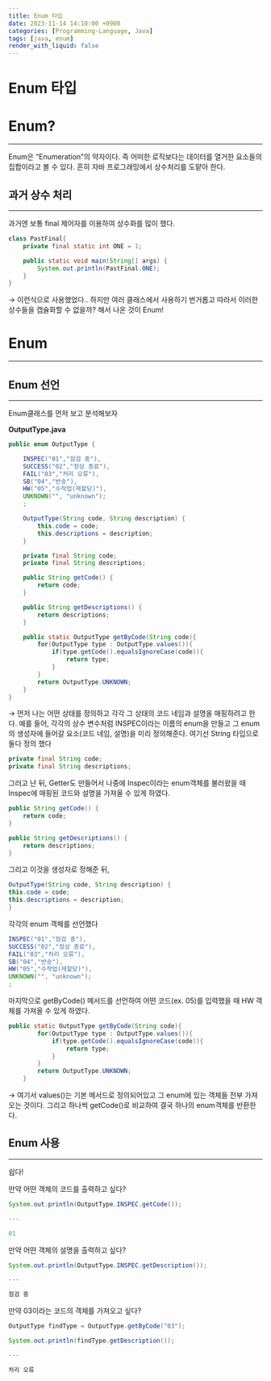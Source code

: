 ```yaml
---
title: Enum 타입
date: 2023-11-14 14:10:00 +0900
categories: [Programming-Language, Java]
tags: [java, enum]
render_with_liquid: false
---
```


# Enum 타입

# Enum?

---

Enum은 “Enumeration”의 약자이다. 즉 어떠한 로직보다는 데이터를 열거한 요소들의 집합이라고 볼 수 있다. 흔히 자바 프로그래밍에서 상수처리를 도맡아 한다.

## 과거 상수 처리

---

과거엔 보통 final 제어자를 이용하여 상수화를 많이 했다.

```java
class PastFinal{
	private final static int ONE = 1;

	public static void main(String[] args) {
		System.out.println(PastFinal.ONE);
	}
}
```

→ 이런식으로 사용했었다.. 하지만 여러 클래스에서 사용하기 번거롭고 따라서 이러한 상수들을 캡슐화할 수 없을까? 해서 나온 것이 Enum!

# Enum

---

## Enum 선언

---

Enum클래스를 먼저 보고 분석해보자

**OutputType.java**

```java
public enum OutputType {

    INSPEC("01","점검 중"),
    SUCCESS("02","정상 종료"),
    FAIL("03","처리 오류"),
    SB("04","반송"),
    HW("05","수작업(재할당)"),
    UNKNOWN("", "unknown");
    ;

    OutputType(String code, String description) {
        this.code = code;
        this.descriptions = description;
    }

    private final String code;
    private final String descriptions;

    public String getCode() {
        return code;
    }

    public String getDescriptions() {
        return descriptions;
    }

    public static OutputType getByCode(String code){
        for(OutputType type : OutputType.values()){
            if(type.getCode().equalsIgnoreCase(code)){
                return type;
            }
        }
        return OutputType.UNKNOWN;
    }
}
```

→ 먼저 나는 어떤 상태를 정의하고 각각 그 상태의 코드 네임과 설명을 매핑하려고 한다. 예를 들어, 각각의 상수 변수처럼 INSPEC이라는 이름의 enum을 만들고 그 enum의 생성자에 들어갈 요소(코드 네임, 설명)을 미리 정의해준다. 여기선 String 타입으로 둘다 정의 했다

```java
private final String code;
private final String descriptions;
```

그러고 난 뒤, Getter도 만들어서 나중에 Inspec이라는 enum객체를 불러왔을 때 Inspec에 매핑된 코드와 설명을 가져올 수 있게 하였다.

```java
public String getCode() {
    return code;
}

public String getDescriptions() {
    return descriptions;
}
```

그리고 이것을 생성자로 정해준 뒤,

```java
OutputType(String code, String description) {
this.code = code;
this.descriptions = description;
}
```

각각의 enum 객체를 선언했다

```java
INSPEC("01","점검 중"),
SUCCESS("02","정상 종료"),
FAIL("03","처리 오류"),
SB("04","반송"),
HW("05","수작업(재할당)"),
UNKNOWN("", "unknown");
;
```

마지막으로 getByCode() 메서드를 선언하여 어떤 코드(ex. 05)를 입력했을 때 HW 객체를 가져올 수 있게 하였다.

```java
public static OutputType getByCode(String code){
        for(OutputType type : OutputType.values()){
            if(type.getCode().equalsIgnoreCase(code)){
                return type;
            }
        }
        return OutputType.UNKNOWN;
    }
```

→ 여기서 values()는 기본 메서드로 정의되어있고 그 enum에 있는 객체들 전부 가져오는 것이다. 그리고 하나씩 getCode()로 비교하여 결국 하나의 enum객체를 반환한다.

## Enum 사용

---

쉽다!

만약 어떤 객체의 코드를 출력하고 싶다?

```java
System.out.println(OutputType.INSPEC.getCode());

---

01
```

만약 어떤 객체의 설명을 출력하고 싶다?

```java
System.out.println(OutputType.INSPEC.getDescription());

---

점검 중
```

만약 03이라는 코드의 객체를 가져오고 싶다?

```java
OutputType findType = OutputType.getByCode("03");

System.out.println(findType.getDescription());

---

처리 오류
```